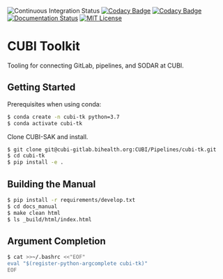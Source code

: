 ![Continuous Integration Status](https://github.com/bihealth/cubi-tk/workflows/CI/badge.svg)
[![Codacy Badge](https://app.codacy.com/project/badge/Grade/71dd0ea53e444cd0949a00a7025face7)](https://www.codacy.com/gh/bihealth/cubi-tk/dashboard?utm_source=github.com&amp;utm_medium=referral&amp;utm_content=bihealth/cubi-tk&amp;utm_campaign=Badge_Grade)
[![Codacy Badge](https://app.codacy.com/project/badge/Coverage/71dd0ea53e444cd0949a00a7025face7)](https://www.codacy.com/gh/bihealth/cubi-tk/dashboard?utm_source=github.com&utm_medium=referral&utm_content=bihealth/cubi-tk&utm_campaign=Badge_Coverage)
[![Documentation Status](https://readthedocs.org/projects/cubi-tk/badge/?version=latest)](https://cubi-tk.readthedocs.io/en/latest/?badge=latest)
[![MIT License](https://img.shields.io/badge/License-MIT-green.svg)](https://opensource.org/licenses/MIT)

# CUBI Toolkit

Tooling for connecting GitLab, pipelines, and SODAR at CUBI.

## Getting Started

Prerequisites when using conda:

```bash
$ conda create -n cubi-tk python=3.7
$ conda activate cubi-tk
```

Clone CUBI-SAK and install.

```bash
$ git clone git@cubi-gitlab.bihealth.org:CUBI/Pipelines/cubi-tk.git
$ cd cubi-tk
$ pip install -e .
```

## Building the Manual

```bash
$ pip install -r requirements/develop.txt
$ cd docs_manual
$ make clean html
$ ls _build/html/index.html
```

## Argument Completion

```bash
$ cat >>~/.bashrc <<"EOF"
eval "$(register-python-argcomplete cubi-tk)"
EOF
```
